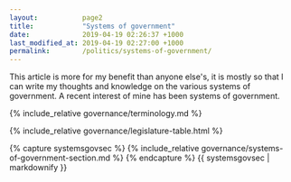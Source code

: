 ```yaml
---
layout:           page2
title:            "Systems of government"
date:             2019-04-19 02:26:37 +1000
last_modified_at: 2019-04-19 02:27:00 +1000
permalink:        /politics/systems-of-government/
---
```


This article is more for my benefit than anyone else's, it is mostly so that I can write my thoughts and knowledge on the various systems of government. A recent interest of mine has been systems of government. 

{% include_relative governance/terminology.md %}

{% include_relative governance/legislature-table.html %}

{% capture systemsgovsec %}
{% include_relative governance/systems-of-government-section.md %}
{% endcapture %}
{{ systemsgovsec | markdownify }}